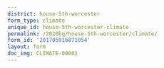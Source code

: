 ```yaml
---
district: house-5th-worcester
form_type: climate
unique_id: house-5th-worcester-climate
permalink: /2020bq/house-5th-worcester/climate/
form_id: '201705916871054'
layout: form
doc_img: CLIMATE-00001
---
```

